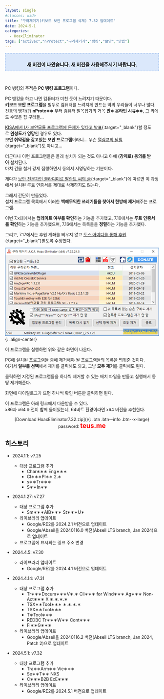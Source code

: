 ```yaml
---
layout: single
#classes: wide
title: "구라제거기(키보드 보안 프로그램 삭제) 7.32 업데이트"
date: 2024-5-1
categories:
  - HoaxEliminator
tags: ["activex","nProtect","구라제거기","뱅킹","보안","안랩"]
---
```


<div style="border-style: dashed; border-width: 1px; border-color: #79a5e4; background-color: #dbe8fb; padding: 10px;"><p style="text-align: center; margin-bottom: 0;"><span style="font-size: 1.111em;"><b><a href="/hoaxeliminator/HoaxEliminator7.34/">새 버전</a>이 나왔습니다. <a href="/hoaxeliminator/HoaxEliminator7.34/">새 버전</a>을 사용해주시기 바랍니다.</b></span></p></div><p><br /></p>

PC 뱅킹의 주적은 **PC 뱅킹 프로그램**이다.

PC 뱅킹을 하고 나면 컴퓨터가 미친 듯이 느려지기 때문이다.  
**키보드 보안 프로그램**을 필두로 컴퓨터를 느려지게 만드는 악의 무리들이 너무나 많다.  
전통의 명가(?) **nProte∗∗** 부터 컴퓨터 발목잡기의 거목 **안∗ 온라인 시큐∗∗**, 그 외에도 수많은 잡 구라들…

[KISA에서 I사 보안모듈 프로그램에 문제가 있다고 발표](http://www.etnews.com/20161130000139){:target="_blank"}할 정도로 **완성도가 엉망**인 경우도 있다.  
**보안 취약점을 갖고있는 보안 프로그램**이라니… 무슨 [열림교회 닫힘](https://www.google.com/search?q=열림교회+닫힘){:target="_blank"}도 아니고…  

더군다나 이런 프로그램들은 몰래 설치가 되는 것도 아니고 아예 **(강제로) 동의를 받아** 설치된다.  
마치 건물 철거 강제 집행하면서 동의서 서명당하는 기분이다.

게다가 [보안 전문가인 블라디미르 팔란트 씨의 글](https://github.com/alanleedev/KoreaSecurityApps/blob/main/03_weakening_tls_protection.md){:target="_blank"}에 따르면 이 과정에서 설치된 루트 인증서를 제대로 삭제하지도 않는다.

그래서 간단히 만들었다.  
설치 프로그램 목록에서 이러한 **백해무익한 쓰레기들을 찾아서 한방에 제거**해주는 프로그램.

이번 7.x대에서는 **업데이트 여부를 확인**하는 기능을 추가했고, 7.10에서는 **루트 인증서를 확인**하는 기능을 추가했으며, 7.16에서는 목록들을 **정렬**하는 기능을 추가했다.

그리고, 7.17에서는 후원 계좌를 띄우지 않고 [토스 아이디를 통해 후원](https://toss.me/bluenlive){:target="_blank"}받도록 수정했다.

![image](/images/2024-01-01/hoax.png){: .align-center}

이 프로그램을 실행하면 위와 같은 화면이 나온다.

PC에 설치된 프로그램들 중에 제거해야 될 프로그램들의 목록을 띄워준 것이다.  
여기서 **일부를 선택**해서 제거를 클릭해도 되고, 그냥 **모두 제거**를 클릭해도 된다.

클릭하면 지정된 프로그램들을 하나씩 제거할 수 있는 배치 파일을 만들고 실행해서 몽땅 제거해준다.

화면에 다이얼로그가 뜨면 하나씩 확인 버튼만 클릭하면 된다.  

이 프로그램은 아래 링크에서 다운받을 수 있다.  
x86과 x64 버전이 함께 들어있는데, 64비트 환경이라면 x64 버전을 추천한다.

<div style="text-align: center;" markdown="1">
[Download HoaxEliminator7.32.zip](</attachment/2024-01-02/HoaxEliminator7.32.zip>){: .btn .btn--info .btn--x-large}
<br>password꞉ <span style="color: red; font-size: 1.5em;"><b>teus.me</b></span>
</div>

## 히스토리

* 2024.1.1: v7.25
  * 대상 프로그램 추가
    * Char∗∗∗ Eng∗∗∗
    * Cl∗∗∗Pl∗∗ 2.∗
    * s∗∗Tr∗∗∗
    * S∗∗In∗∗

* 2024.1.27: v7.27
  * 대상 프로그램 추가
    * Sm∗∗∗AIB∗∗∗ St∗∗∗U∗
  * 라이브러리 업데이트
    * Google/RE2를 2024.2.1 버전으로 업데이트
    * Google/Abseil을 20240116.0 버전(Abseil LTS branch, Jan 2024)으로 업데이트
  * 프로그램에 표시되는 링크 주소 변경

* 2024.4.5: v7.30
  * 라이브러리 업데이트
    * Google/RE2를 2024.4.1 버전으로 업데이트

* 2024.4.14: v7.31
  * 대상 프로그램 추가
    * Tr∗∗∗Docum∗∗∗V∗.∗ Cli∗∗∗ for Wind∗∗∗ Ag∗∗∗ Non-Act∗∗∗ X ∗.∗.∗.∗
    * TSX∗∗Tool∗∗∗ ∗.∗.∗.∗
    * TSX∗∗Tool∗∗∗
    * T∗Tool∗∗∗
    * REDBC Tr∗∗∗W∗∗ Cont∗∗∗
    * Fi∗∗G∗∗∗
  * 라이브러리 업데이트
    * Google/Abseil을 20240116.2 버전(Abseil LTS branch, Jan 2024, Patch 2)으로 업데이트

* 2024.5.1: v7.32
  * 대상 프로그램 추가
    * Tra∗∗Arm∗∗ Vie∗∗∗
    * Se∗∗T∗∗ NXS
    * C∗∗∗B2B ExE∗∗∗
  * 라이브러리 업데이트
    * Google/RE2를 2024.5.1 버전으로 업데이트
